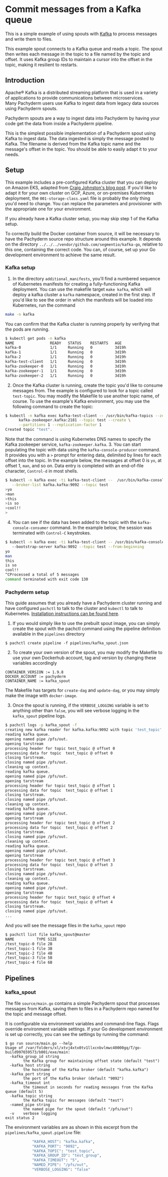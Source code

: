 # Commit messages from a Kafka queue

This is a simple example of using spouts with [Kafka](https://kafka.apache.org) to process messages and write them to files.


This example spout connects to a Kafka queue and reads a topic.
The spout then writes each message in the topic to a file named by the topic and offset. 
It uses Kafka group IDs to maintain a cursor into the offset in the topic, 
making it resilient to restarts.

## Introduction

Apache® Kafka is a distributed streaming platform
that is used in a variety of applications to provide communications between microservices.  
Many Pachyderm users use Kafka to ingest data from legacy data sources using Pachyderm spouts.

Pachyderm spouts are a way to ingest data into Pachyderm 
by having your code get the data from inside a Pachyderm pipeline.

This is the simplest possible implementation of a Pachyderm spout using Kafka to ingest data.
The data ingested is simply the message posted to Kafka.
The filename is derived from the Kafka topic name and the message's offset in the topic.
You should be able to easily adapt it to your needs.

## Setup

This example includes a pre-configured Kafka cluster that you can deploy on Amazon EKS,
adapted from [Craig Johnston's blog post](https://imti.co/kafka-kubernetes/).
If you'd like to adapt it for your own cluster on GCP, Azure, or on-premises Kubernetes deployment,
the `001-storage-class.yaml` file is probably the only thing you'd need to change.
You can replace the parameters and provisioner with the appropriate one for your environment.

If you already have a Kafka cluster setup, you may skip step 1 of the Kafka setup.

To correctly build the Docker container from source, 
it will be necessary to have the Pachyderm source repo structure around this example.
It depends on the directory `../../../vendor/github.com/segmentio/kafka-go`,
relative to this one,
containing the correct code.
You can, of course, set up your Go development environment to achieve the same result.

### Kafka setup

1. In the directory `additional_manifests`, 
you'll find a numbered sequence of Kubernetes manifests for creating a fully-functioning Kafka deployment.
You can use the makefile target `make kafka`,
which will deploy a kafka cluster a `kafka` namespace, created in the first step.
If you'd like to see the order in which the manifests will be loaded into Kubernetes,
run the command
```sh
make -n kafka
```
You can confirm that the Kafka cluster is running properly by verifying that the pods are running.
```sh
$ kubectl get pods -n kafka
NAME                READY   STATUS    RESTARTS   AGE
kafka-0             1/1     Running   0          3d19h
kafka-1             1/1     Running   0          3d19h
kafka-2             1/1     Running   0          3d19h
kafka-test-client   1/1     Running   0          3d19h
kafka-zookeeper-0   1/1     Running   0          3d19h
kafka-zookeeper-1   1/1     Running   0          3d19h
kafka-zookeeper-2   1/1     Running   0          3d19h
```
2. Once the Kafka cluster is running, create the topic you'd like to consume messages from.
The example is configured to look for a topic called `test-topic`.
You may modify the Makefile to use another topic name, of course.
To use the example's Kafka environment,
you may use the following command to create the topic:
```sh
$ kubectl -n kafka exec kafka-test-client -- /usr/bin/kafka-topics --zookeeper \
      kafka-zookeeper.kafka:2181 --topic test --create \
      --partitions 1 --replication-factor 1
Created topic "test".
```
Note that the command is using Kubernetes DNS names to specify the Kafka zookeeper service,
`kafka-zookeeper.kafka`.
3. You can start populating the topic with data using the `kafka-console-producer` command.
It provides you with a `>` prompt for entering data,
delimited by lines for each offset into the topic.
In the example below, the messages at offset 0 is `yo`, 
at offset 1, `man`,
and so on.
Data entry is completed with an end-of-file character,
`Control-d` in most shells.
```sh
$ kubectl -n kafka exec -ti kafka-test-client --  /usr/bin/kafka-console-producer \
   --broker-list kafka.kafka:9092 --topic test 
>yo 
>man
>this 
>is so
>cool!!
>
```
4. You can see if the data has been added to the topic with the `kafka-console-consumer` command.
In the example below,
the session was terminated with `Control-C` keystrokes.
```sh
$ kubectl -n kafka exec -ti kafka-test-client -- /usr/bin/kafka-console-consumer 
   --bootstrap-server kafka:9092 --topic test --from-beginning
yo
man
this
is so
cool!!
^CProcessed a total of 5 messages
command terminated with exit code 130
```
### Pachyderm setup

This guide assumes that you already have a Pachyderm cluster running and have configured `pachctl` to talk to the cluster and `kubectl` to talk to Kubernetes.
[Installation instructions can be found here](http://pachyderm.readthedocs.io/en/stable/getting_started/local_installation.html).

1. If you would simply like to use the prebuilt spout image,
you can simply create the spout with the pachctl command
using the pipeline definition available in the `pipelines` directory
```
$ pachctl create pipeline -f pipelines/kafka_spout.json
```

2. To create your own version of the spout,
you may modify the Makefile to use your own Dockerhub account, tag and version
by changing these variables accordingly
```
CONTAINER_VERSION := 1.9.8
DOCKER_ACCOUNT := pachyderm
CONTAINER_NAME := kafka_spout
```
The Makefile has targets for `create-dag` and `update-dag`, 
or you may simply make the image with `docker-image`.

3. Once the spout is running, 
if the `VERBOSE_LOGGING` variable is set to anything other than `false`,
you will see verbose logging in the `kafka_spout` pipeline logs.
```sh
$ pachctl logs -p kafka_spout -f
creating new kafka reader for kafka.kafka:9092 with topic 'test_topic' and group 'test_group'
reading kafka queue.
opening named pipe /pfs/out.
opening tarstream
processing header for topic test_topic @ offset 0
processing data for topic  test_topic @ offset 0
closing tarstream.
closing named pipe /pfs/out.
cleaning up context.
reading kafka queue.
opening named pipe /pfs/out.
opening tarstream
processing header for topic test_topic @ offset 1
processing data for topic  test_topic @ offset 1
closing tarstream.
closing named pipe /pfs/out.
cleaning up context.
reading kafka queue.
opening named pipe /pfs/out.
opening tarstream
processing header for topic test_topic @ offset 2
processing data for topic  test_topic @ offset 2
closing tarstream.
closing named pipe /pfs/out.
cleaning up context.
reading kafka queue.
opening named pipe /pfs/out.
opening tarstream
processing header for topic test_topic @ offset 3
processing data for topic  test_topic @ offset 3
closing tarstream.
closing named pipe /pfs/out.
cleaning up context.
reading kafka queue.
opening named pipe /pfs/out.
opening tarstream
processing header for topic test_topic @ offset 4
processing data for topic  test_topic @ offset 4
closing tarstream.
closing named pipe /pfs/out.
...
```
And you will see the message files in the `kafka_spout` repo
```sh
$ pachctl list file kafka_spout@master
NAME          TYPE SIZE 
/test_topic-0 file 2B   
/test_topic-1 file 3B   
/test_topic-2 file 4B   
/test_topic-3 file 5B   
/test_topic-4 file 6B   
```
## Pipelines

### kafka_spout

The file `source/main.go` contains a simple Pachyderm spout that processes messages from Kafka,
saving them to files in a Pachyderm repo named for the topic and message offset.

It is configurable via environment variables and command-line flags. 
Flags override environment variable settings.
If your Go development environment is set up correctly,
you can see the settings by running the command:
```
$ go run source/main.go --help
Usage of /var/folders/xl/xtvj4xtx0tv1llxcnbvlmwc40000gq/T/go-build997659573/b001/exe/main:
  -kafka_group_id string
    	the Kafka group for maintaining offset state (default "test")
  -kafka_host string
    	the hostname of the Kafka broker (default "kafka.kafka")
  -kafka_port string
    	the port of the Kafka broker (default "9092")
  -kafka_timeout int
    	the timeout in seconds for reading messages from the Kafka queue (default 5)
  -kafka_topic string
    	the Kafka topic for messages (default "test")
  -named_pipe string
    	the named pipe for the spout (default "/pfs/out")
  -v	verbose logging
exit status 2
```
The environment variables are as shown 
in this excerpt from the `pipelines/kafka_spout.pipeline` file:
```sh
            "KAFKA_HOST": "kafka.kafka",
            "KAFKA_PORT": "9092",
            "KAFKA_TOPIC": "test_topic",
            "KAFKA_GROUP_ID": "test_group",
            "KAFKA_TIMEOUT": "5",
            "NAMED_PIPE": "/pfs/out",
            "VERBOSE_LOGGING": "false"
```


